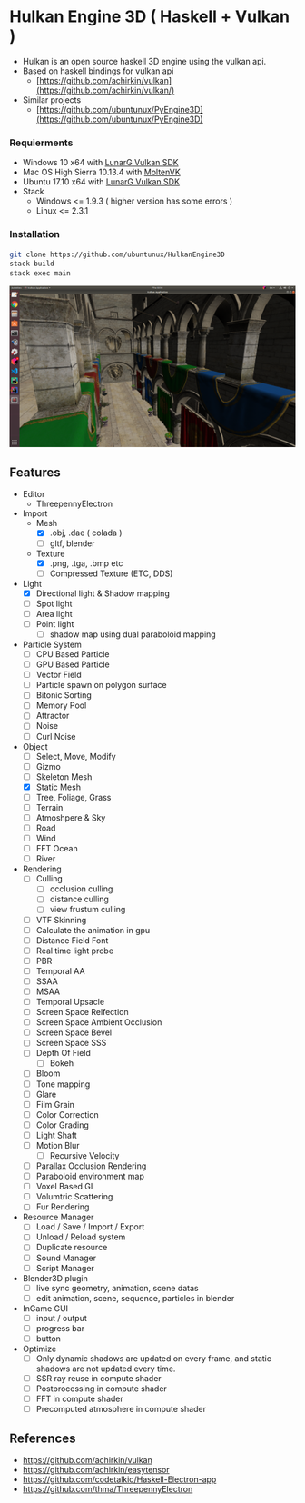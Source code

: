# Hulkan Engine 3D ( Haskell + Vulkan )
  * Hulkan is an open source haskell 3D engine using the vulkan api.  
  * Based on haskell bindings for vulkan api
    * [https://github.com/achirkin/vulkan](https://github.com/achirkin/vulkan/)
  * Similar projects
    * [https://github.com/ubuntunux/PyEngine3D](https://github.com/ubuntunux/PyEngine3D)
    
### Requierments
  * Windows 10 x64 with [LunarG Vulkan SDK](https://www.lunarg.com/vulkan-sdk/)
  * Mac OS High Sierra 10.13.4 with [MoltenVK](https://github.com/KhronosGroup/MoltenVK)
  * Ubuntu 17.10 x64 with [LunarG Vulkan SDK](https://www.lunarg.com/vulkan-sdk/)
  * Stack
    * Windows <= 1.9.3 ( higher version has some errors )
    * Linux <= 2.3.1
  
### Installation
```bash
git clone https://github.com/ubuntunux/HulkanEngine3D
stack build
stack exec main
```

![HulkanEngine3D](https://github.com/ubuntunux/HulkanEngine3D/blob/master/images/screenshot.png)

## Features
* Editor
    - ThreepennyElectron
* Import
    - Mesh 
        - [x] .obj, .dae ( colada )
        - [ ] gltf, blender
    - Texture
        - [x] .png, .tga, .bmp etc 
        - [ ] Compressed Texture (ETC, DDS)
* Light
    - [x] Directional light & Shadow mapping    
    - [ ] Spot light
    - [ ] Area light
    - [ ] Point light
        - [ ] shadow map using dual paraboloid mapping
* Particle System
    - [ ] CPU Based Particle
    - [ ] GPU Based Particle
    - [ ] Vector Field
    - [ ] Particle spawn on polygon surface
    - [ ] Bitonic Sorting
    - [ ] Memory Pool
    - [ ] Attractor
    - [ ] Noise
    - [ ] Curl Noise
* Object
    - [ ] Select, Move, Modify
    - [ ] Gizmo
    - [ ] Skeleton Mesh
    - [x] Static Mesh        
    - [ ] Tree, Foliage, Grass
    - [ ] Terrain
    - [ ] Atmoshpere & Sky
    - [ ] Road
    - [ ] Wind
    - [ ] FFT Ocean
    - [ ] River 
* Rendering
    - [ ] Culling
        - [ ] occlusion culling
        - [ ] distance culling
        - [ ] view frustum culling
    - [ ] VTF Skinning
    - [ ] Calculate the animation in gpu
    - [ ] Distance Field Font 
    - [ ] Real time light probe 
    - [ ] PBR
    - [ ] Temporal AA
    - [ ] SSAA
    - [ ] MSAA
    - [ ] Temporal Upsacle
    - [ ] Screen Space Relfection
    - [ ] Screen Space Ambient Occlusion
    - [ ] Screen Space Bevel
    - [ ] Screen Space SSS    
    - [ ] Depth Of Field
        - [ ] Bokeh
    - [ ] Bloom
    - [ ] Tone mapping
    - [ ] Glare
    - [ ] Film Grain
    - [ ] Color Correction
    - [ ] Color Grading
    - [ ] Light Shaft
    - [ ] Motion Blur
        - [ ] Recursive Velocity
    - [ ] Parallax Occlusion Rendering
    - [ ] Paraboloid environment map    
    - [ ] Voxel Based GI
    - [ ] Volumtric Scattering
    - [ ] Fur Rendering    
* Resource Manager
    - [ ] Load / Save / Import / Export
    - [ ] Unload / Reload system
    - [ ] Duplicate resource
    - [ ] Sound Manager
    - [ ] Script Manager
* Blender3D plugin
    - [ ] live sync geometry, animation, scene datas
    - [ ] edit animation, scene, sequence, particles in blender
* InGame GUI
    - [ ] input / output
    - [ ] progress bar
    - [ ] button
* Optimize
    - [ ] Only dynamic shadows are updated on every frame, and static shadows are not updated every time.
    - [ ] SSR ray reuse in compute shader
    - [ ] Postprocessing in compute shader
    - [ ] FFT in compute shader
    - [ ] Precomputed atmosphere in compute shader 

## References
- https://github.com/achirkin/vulkan
- https://github.com/achirkin/easytensor
- https://github.com/codetalkio/Haskell-Electron-app
- https://github.com/thma/ThreepennyElectron
